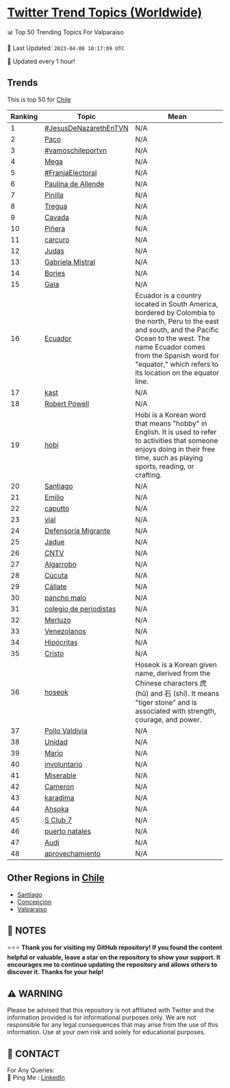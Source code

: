 [Twitter Trend Topics (Worldwide)](https://github.com/ErcinDedeoglu/Twitter-Trend-Topics)
==========


📊 Top 50 Trending Topics For Valparaiso

📆 Last Updated: `2023-04-08 10:17:09 UTC`

🔧 Updated every 1 hour!


## Trends

This is top 50 for [Chile](</Chile>)

| Ranking | Topic | Mean |
| ------- | ------------ | ------------ |
| 1 | [#JesusDeNazarethEnTVN](http://twitter.com/search?q=%23JesusDeNazarethEnTVN) | N/A |
| 2 | [Paco](http://twitter.com/search?q=Paco) | N/A |
| 3 | [#vamoschileportvn](http://twitter.com/search?q=%23vamoschileportvn) | N/A |
| 4 | [Mega](http://twitter.com/search?q=Mega) | N/A |
| 5 | [#FranjaElectoral](http://twitter.com/search?q=%23FranjaElectoral) | N/A |
| 6 | [Paulina de Allende](http://twitter.com/search?q=Paulina+de+Allende) | N/A |
| 7 | [Pinilla](http://twitter.com/search?q=Pinilla) | N/A |
| 8 | [Tregua](http://twitter.com/search?q=Tregua) | N/A |
| 9 | [Cavada](http://twitter.com/search?q=Cavada) | N/A |
| 10 | [Piñera](http://twitter.com/search?q=Pi%c3%b1era) | N/A |
| 11 | [carcuro](http://twitter.com/search?q=carcuro) | N/A |
| 12 | [Judas](http://twitter.com/search?q=Judas) | N/A |
| 13 | [Gabriela Mistral](http://twitter.com/search?q=Gabriela+Mistral) | N/A |
| 14 | [Bories](http://twitter.com/search?q=Bories) | N/A |
| 15 | [Gala](http://twitter.com/search?q=Gala) | N/A |
| 16 | [Ecuador](http://twitter.com/search?q=Ecuador) | Ecuador is a country located in South America, bordered by Colombia to the north, Peru to the east and south, and the Pacific Ocean to the west. The name Ecuador comes from the Spanish word for "equator," which refers to its location on the equator line. |
| 17 | [kast](http://twitter.com/search?q=kast) | N/A |
| 18 | [Robert Powell](http://twitter.com/search?q=Robert+Powell) | N/A |
| 19 | [hobi](http://twitter.com/search?q=hobi) | Hobi is a Korean word that means "hobby" in English. It is used to refer to activities that someone enjoys doing in their free time, such as playing sports, reading, or crafting. |
| 20 | [Santiago](http://twitter.com/search?q=Santiago) | N/A |
| 21 | [Emilio](http://twitter.com/search?q=Emilio) | N/A |
| 22 | [caputto](http://twitter.com/search?q=caputto) | N/A |
| 23 | [vial](http://twitter.com/search?q=vial) | N/A |
| 24 | [Defensoría Migrante](http://twitter.com/search?q=Defensor%c3%ada+Migrante) | N/A |
| 25 | [Jadue](http://twitter.com/search?q=Jadue) | N/A |
| 26 | [CNTV](http://twitter.com/search?q=CNTV) | N/A |
| 27 | [Algarrobo](http://twitter.com/search?q=Algarrobo) | N/A |
| 28 | [Cúcuta](http://twitter.com/search?q=C%c3%bacuta) | N/A |
| 29 | [Cállate](http://twitter.com/search?q=C%c3%a1llate) | N/A |
| 30 | [pancho malo](http://twitter.com/search?q=pancho+malo) | N/A |
| 31 | [colegio de periodistas](http://twitter.com/search?q=colegio+de+periodistas) | N/A |
| 32 | [Merluzo](http://twitter.com/search?q=Merluzo) | N/A |
| 33 | [Venezolanos](http://twitter.com/search?q=Venezolanos) | N/A |
| 34 | [Hipócritas](http://twitter.com/search?q=Hip%c3%b3critas) | N/A |
| 35 | [Cristo](http://twitter.com/search?q=Cristo) | N/A |
| 36 | [hoseok](http://twitter.com/search?q=hoseok) | Hoseok is a Korean given name, derived from the Chinese characters 虎 (hǔ) and 石 (shí). It means "tiger stone" and is associated with strength, courage, and power. |
| 37 | [Pollo Valdivia](http://twitter.com/search?q=Pollo+Valdivia) | N/A |
| 38 | [Unidad](http://twitter.com/search?q=Unidad) | N/A |
| 39 | [Mario](http://twitter.com/search?q=Mario) | N/A |
| 40 | [involuntario](http://twitter.com/search?q=involuntario) | N/A |
| 41 | [Miserable](http://twitter.com/search?q=Miserable) | N/A |
| 42 | [Cameron](http://twitter.com/search?q=Cameron) | N/A |
| 43 | [karadima](http://twitter.com/search?q=karadima) | N/A |
| 44 | [Ahsoka](http://twitter.com/search?q=Ahsoka) | N/A |
| 45 | [S Club 7](http://twitter.com/search?q=S+Club+7) | N/A |
| 46 | [puerto natales](http://twitter.com/search?q=puerto+natales) | N/A |
| 47 | [Audi](http://twitter.com/search?q=Audi) | N/A |
| 48 | [aprovechamiento](http://twitter.com/search?q=aprovechamiento) | N/A |



## Other Regions in [Chile](</Chile>)

* [Santiago](</Chile/Santiago.md>)
* [Concepcion](</Chile/Concepcion.md>)
* [Valparaiso](</Chile/Valparaiso.md>)



## 📝 NOTES

⭐⭐⭐ **Thank you for visiting my GitHub repository! If you found the content helpful or valuable, leave a star on the repository to show your support. It encourages me to continue updating the repository and allows others to discover it. Thanks for your help!**


## ⚠️ WARNING

Please be advised that this repository is not affiliated with Twitter and the information provided is for informational purposes only. We are not responsible for any legal consequences that may arise from the use of this information. Use at your own risk and solely for educational purposes.


## 📨 CONTACT

 For Any Queries:  
            🏓 Ping Me : [LinkedIn](https://www.linkedin.com/in/ercindedeoglu/)
